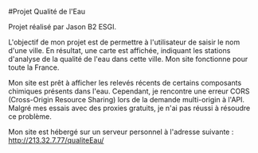 #Projet Qualité de l'Eau

Projet réalisé par Jason B2 ESGI.

L'objectif de mon projet est de permettre à l'utilisateur de saisir le nom d'une ville. En résultat, une carte est affichée, indiquant les stations d'analyse de la qualité de l'eau dans cette ville. Mon site fonctionne pour toute la France.

Mon site est prêt à afficher les relevés récents de certains composants chimiques présents dans l'eau. Cependant, je rencontre une erreur CORS (Cross-Origin Resource Sharing) lors de la demande multi-origin à l'API. Malgré mes essais avec des proxies gratuits, je n'ai pas réussi à résoudre ce problème.

Mon site est hébergé sur un serveur personnel à l'adresse suivante : http://213.32.7.77/qualiteEau/

